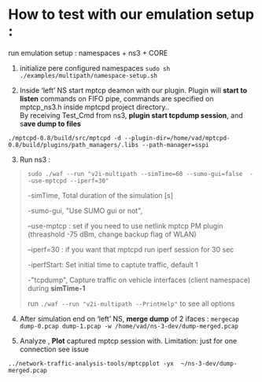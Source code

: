 # How to test with our emulation setup : 

run emulation setup : namespaces + ns3 + CORE

1. initialize pere configured namespaces 
`sudo sh ./examples/multipath/namespace-setup.sh` 

2. Inside ‘left’  NS start mptcp deamon with our plugin. 
Plugin will **start to listen** commands on FIFO pipe, commands are specified on mptcp_ns3.h inside mptcpd project directory..   
By receiving Test_Cmd from ns3, **plugin start tcpdump session**, and s**ave dump to files**  

`./mptcpd-0.8/build/src/mptcpd -d --plugin-dir=/home/vad/mptcpd-0.8/build/plugins/path_managers/.libs --path-manager=sspi`

3. Run ns3 :

> `sudo ./waf --run "v2i-multipath --simTime=60 --sumo-gui=false  --use-mptcpd --iperf=30"`
> 
> -simTime, Total duration of the simulation [s]
> 
> -sumo-gui, "Use SUMO gui or not", 
> 
> –use-mptcp : set if you need to use netlink mptcp PM plugin (threashold -75 dBm, change backup flag of WLAN)
> 
> –iperf=30  : if you want  that mptcpd run iperf session for 30 sec
> 
> -iperfStart: Set initial time to captute traffic, default 1
> 
> -"tcpdump", Capture traffic on vehicle interfaces (client namespace) during **simTime-1** 
> 
> run `./waf --run "v2i-multipath --PrintHelp"`  to see all options 
> 
4. After simulation end on ‘left’ NS, **merge dump** of 2 ifaces : 
`mergecap dump-0.pcap dump-1.pcap -w /home/vad/ns-3-dev/dump-merged.pcap`

5. Analyze , **Plot** captured mptcp session with. Limitation: just for one connection see issue  

`../network-traffic-analysis-tools/mptcpplot -yx  ~/ns-3-dev/dump-merged.pcap`
